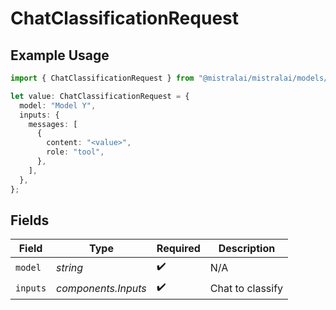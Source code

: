 # ChatClassificationRequest

## Example Usage

```typescript
import { ChatClassificationRequest } from "@mistralai/mistralai/models/components";

let value: ChatClassificationRequest = {
  model: "Model Y",
  inputs: {
    messages: [
      {
        content: "<value>",
        role: "tool",
      },
    ],
  },
};
```

## Fields

| Field               | Type                | Required            | Description         |
| ------------------- | ------------------- | ------------------- | ------------------- |
| `model`             | *string*            | :heavy_check_mark:  | N/A                 |
| `inputs`            | *components.Inputs* | :heavy_check_mark:  | Chat to classify    |